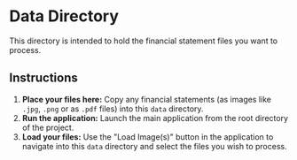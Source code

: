 # Data Directory

This directory is intended to hold the financial statement files you want to process.

## Instructions

1.  **Place your files here:** Copy any financial statements (as images like `.jpg`, `.png` or as `.pdf` files) into this `data` directory.
2.  **Run the application:** Launch the main application from the root directory of the project.
3.  **Load your files:** Use the "Load Image(s)" button in the application to navigate into this `data` directory and select the files you wish to process.
